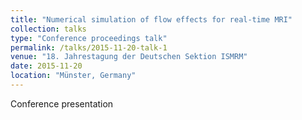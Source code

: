 ```yaml
---
title: "Numerical simulation of flow effects for real-time MRI"
collection: talks
type: "Conference proceedings talk"
permalink: /talks/2015-11-20-talk-1
venue: "18. Jahrestagung der Deutschen Sektion ISMRM"
date: 2015-11-20
location: "Münster, Germany"
---
```


Conference presentation
